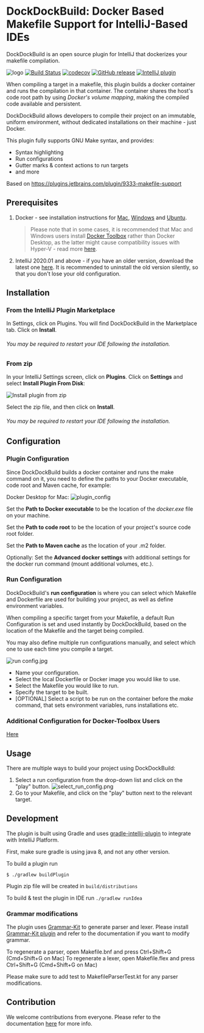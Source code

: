 DockDockBuild: Docker Based Makefile Support for IntelliJ-Based IDEs
====================================================================

DockDockBuild is an open source plugin for IntelliJ that dockerizes your makefile compilation.

![logo](https://github.com/intuit/DockDockBuild/blob/master/images/logo_banner.png?raw=true)
[![Build Status](https://travis-ci.com/intuit/DockDockBuild.svg?branch=master)](https://travis-ci.com/intuit/DockDockBuild)
[![codecov](https://codecov.io/gh/intuit/DockDockBuild/branch/master/graph/badge.svg)](https://codecov.io/gh/intuit/DockDockBuild)
[![GitHub release](https://img.shields.io/github/release/intuit/DockDockBuild.svg)](https://github.com/intuit/DockDockBuild/releases)
[![IntelliJ plugin](https://img.shields.io/jetbrains/plugin/v/13740-dockdockbuild)](https://plugins.jetbrains.com/plugin/13740-dockdockbuild)


When compiling a target in a makefile, this plugin builds a docker container and runs the compilation in that container. 
The container shares the host's code root path by using *Docker's volume mapping*, making the compiled code available and persistent. 
  
DockDockBuild allows developers to compile their project on an immutable, uniform environment, 
without dedicated installations on their machine - just Docker.

This plugin fully supports GNU Make syntax, and provides:

 * Syntax highlighting
 * Run configurations
 * Gutter marks & context actions to run targets
 * and more
  
Based on https://plugins.jetbrains.com/plugin/9333-makefile-support

Prerequisites
-------------
  1. Docker - see installation instructions for [Mac][Mac], [Windows][Windows] and [Ubuntu][Ubuntu].
      >Please note that in some cases, it is recommended that Mac and Windows users install [Docker Toolbox][Docker Toolbox] rather than Docker Desktop, as the latter might cause compatibility issues with Hyper-V - read more [here](https://docs.docker.com/docker-for-mac/docker-toolbox/).
  		
  2. IntelliJ 2020.01 and above - if you have an older version, download the latest one [here][intelliJ download]. It is recommended to uninstall the old version silently, so that you don't lose your old configuration.
  
Installation
------------
### From the IntelliJ Plugin Marketplace
In Settings, click on Plugins. You will find DockDockBuild in the Marketplace tab.
Click on **Install**.

###### You may be required to restart your IDE following the installation.
### From zip
In your IntelliJ Settings screen, click on **Plugins**. Click on **Settings** and select **Install Plugin From Disk**:
 
![Install plugin from zip](https://github.com/intuit/DockDockBuild/blob/master/images/install_from_zip.png?raw=true)

Select the zip file, and then click on **Install**. 

###### You may be required to restart your IDE following the installation.


Configuration
-------------
### Plugin Configuration
Since DockDockBuild builds a docker container and runs the make command on it, you need to define the paths to your Docker executable, code root and Maven cache, for example:

Docker Desktop for Mac:
![plugin_config](https://github.com/intuit/DockDockBuild/blob/master/images/plugin_config.png?raw=true)

Set the **Path to Docker executable** to be the location of the *docker.exe* file on your machine.

Set the **Path to code root** to be the location of your project's source code root folder.

Set the **Path to Maven cache** as the location of your .m2 folder.

Optionally: Set the **Advanced docker settings** with additional settings for the docker run command (mount additional volumes, etc.).

### Run Configuration
DockDockBuild's **run configuration** is where you can select which Makefile and Dockerfile are used for building your project, 
as well as define environment variables. 

When compiling a specific target from your Makefile, a default Run Configuration is set and used 
instantly by DockDockBuild, based on the location of the Makefile and the target being compiled.

You may also define multiple run configurations manually, and select which one to use each
time you compile a target.

![run config.jpg](https://github.com/intuit/DockDockBuild/blob/master/images/run_config.png?raw=true)


* Name your configuration.
* Select the local Dockerfile or Docker image you would like to use.
* Select the Makefile you would like to run.
* Specify the target to be built.
* [OPTIONAL] Select a script to be run on the container before the *make* command, that sets environment variables, 
runs installations etc.  

### Additional Configuration for Docker-Toolbox Users
[Here](./DOCKER_TOOLBOX_SETUP.md)

Usage
-----
There are multiple ways to build your project using DockDockBuild:

1. Select a run configuration from the drop-down list and click on the "play" button. ![select_run_config.png](https://github.com/intuit//DockDockBuild/blob/master/images/select_run_config.png?raw=true)
2. Go to your Makefile, and click on the "play" button next to the relevant target.

Development
--------------------------------------------

The plugin is built using Gradle and uses [gradle-intellij-plugin][gradle-intellij-plugin] to integrate with IntelliJ Platform.

First, make sure gradle is using java 8, and not any other version.

To build a plugin run

```
$ ./gradlew buildPlugin
```

Plugin zip file will be created in `build/distributions`

To build & test the plugin in IDE run `./gradlew runIdea`

### Grammar modifications

The plugin uses [Grammar-Kit][Grammar-Kit] to generate parser and lexer. Please install [Grammar-Kit plugin][Grammar-Kit plugin] and refer to the documentation if you want to modify grammar.

To regenerate a parser, open Makefile.bnf and press Ctrl+Shift+G (Cmd+Shift+G on Mac)
To regenerate a lexer, open Makefile.flex and press Ctrl+Shift+G (Cmd+Shift+G on Mac)

Please make sure to add test to MakefileParserTest.kt for any parser modifications.
 
Contribution
------------
We welcome contributions from everyone. Please refer to the documentation [here](.github/CONTRIBUTING.md) for more info.

[Mac]:https://docs.docker.com/docker-for-mac/install/
[Windows]:https://docs.docker.com/docker-for-windows/install/
[Ubuntu]:https://docs.docker.com/install/linux/docker-ee/ubuntu/
[Docker Toolbox]:https://docs.docker.com/toolbox/overview/

[intelliJ download]:https://www.jetbrains.com/idea/download
[gradle-intellij-plugin]:https://github.com/JetBrains/gradle-intellij-plugin
[Grammar-Kit]:https://github.com/jetbrains/grammar-kit
[Grammar-Kit plugin]:https://plugins.jetbrains.com/plugin/6606-grammar-kit
